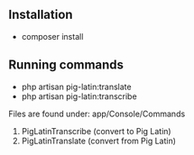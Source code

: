 
## Installation

- composer install

## Running commands
- php artisan pig-latin:translate
- php artisan pig-latin:transcribe

Files are found under: app/Console/Commands
1. PigLatinTranscribe (convert to Pig Latin)
2. PigLatinTranslate (convert from Pig Latin)
